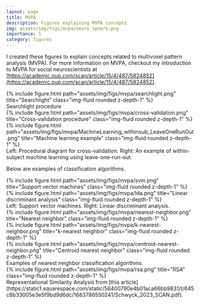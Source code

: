 ```yaml
---
layout: page
title: MVPA
description: Figures explaining MVPA concepts
img: assets/img/figs/mvpa/neuro_sphere.png
importance: 1
category: figures
---
```


I created these figures to explain concepts related to multivoxel pattern analysis (MVPA). For more information on MVPA, checkout my introduction to MVPA for social neuroscientists at [https://academic.oup.com/scan/article/15/4/487/5824852](https://academic.oup.com/scan/article/15/4/487/5824852).


<div class="row">
    <div class="col-sm mt-3 mt-md-0">
        {% include figure.html path="assets/img/figs/mvpa/searchlight.png" title="Searchlight" class="img-fluid rounded z-depth-1" %}
    </div>
</div>
<div class="caption">
    Searchlight procedure
</div>


 
<div class="row justify-content-sm-center">
    <div class="col-sm mt-3 mt-md-0">
        {% include figure.html path="assets/img/figs/mvpa/cross-validation.png" title="Cross-validation procedure" class="img-fluid rounded z-depth-1" %}
    </div>
    <div class="col-sm mt-3 mt-md-0">
        {% include figure.html path="assets/img/figs/mvpa/MachineLearning_withinsub_LeaveOneRunOut.png" title="Machine learning example" class="img-fluid rounded z-depth-1" %}
    </div>
</div>
<div class="caption">
    Left: Procedural diagram for cross-validation. Right: An example of within-subject machine learning using leave-one-run-out.
</div>


Below are examples of classification algorithms.

<div class="row">
    <div class="col-sm mt-3 mt-md-0">
        {% include figure.html path="assets/img/figs/mvpa/svm.png" title="Support vector machines" class="img-fluid rounded z-depth-1" %}
    </div>
    <div class="col-sm mt-3 mt-md-0">
        {% include figure.html path="assets/img/figs/mvpa/lda.png" title="Linear discriminant analysis" class="img-fluid rounded z-depth-1" %}
    </div>
</div>
<div class="caption">
    Left: Support vector machines. Right: Linear discriminant analysis.
</div>


<div class="row">
    <div class="col-sm mt-3 mt-md-0">
        {% include figure.html path="assets/img/figs/mvpa/nearest-neighbor.png" title="Nearest neighbor" class="img-fluid rounded z-depth-1" %}
    </div>
    <div class="col-sm mt-3 mt-md-0">
        {% include figure.html path="assets/img/figs/mvpa/k-nearest-neighbor.png" title="k-nearest neighbor" class="img-fluid rounded z-depth-1" %}
    </div>
    <div class="col-sm mt-3 mt-md-0">
        {% include figure.html path="assets/img/figs/mvpa/centroid-nearest-neighbor.png" title="Centroid nearest neighbor" class="img-fluid rounded z-depth-1" %}
    </div>
</div>
<div class="caption">
    Examples of nearest neighbor classification algorithms.
</div>



<div class="row">
    <div class="col-sm mt-3 mt-md-0">
        {% include figure.html path="assets/img/figs/mvpa/rsa.png" title="RSA" class="img-fluid rounded z-depth-1" %}
    </div>
</div>
<div class="caption">
    Representational Similarity Analysis from [this article](https://static1.squarespace.com/static/56400790e4b01aca66bb9831/t/645c8b33005e3e5f9bd9d6dc/1683786550241/Schwyck_2023_SCAN.pdf).
</div>

